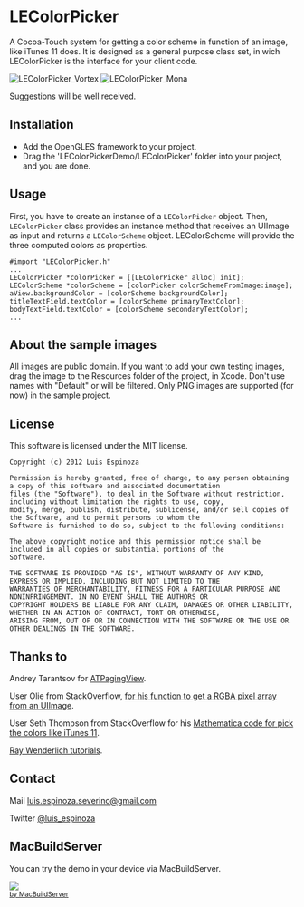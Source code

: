 LEColorPicker
=============

A Cocoa-Touch system for getting a color scheme in function of an image, like iTunes 11 does. It is designed as a general purpose class set, in wich  LEColorPicker is the interface for your client code.

![LEColorPicker_Vortex](https://raw.github.com/luisespinoza/LEColorPicker/master/Screenshot_Vortex.png)
![LEColorPicker_Mona](https://raw.github.com/luisespinoza/LEColorPicker/master/Screenshot_Mona.png)


Suggestions will be well received.

## Installation

* Add the OpenGLES framework to your project.
* Drag the 'LEColorPickerDemo/LEColorPicker' folder into your project, and you are done.

## Usage
First, you have to create an instance of a `LEColorPicker` object. Then, `LEColorPicker` class provides an instance method that receives an UIImage as input and returns a `LEColorScheme` object. LEColorScheme will provide the three computed colors as properties.

    #import "LEColorPicker.h"
    ...
    LEColorPicker *colorPicker = [[LEColorPicker alloc] init];
    LEColorScheme *colorScheme = [colorPicker colorSchemeFromImage:image];
    aView.backgroundColor = [colorScheme backgroundColor];
    titleTextField.textColor = [colorScheme primaryTextColor];
    bodyTextField.textColor = [colorScheme secondaryTextColor];
	...
	
## About the sample images
All images are public domain. If you want to add your own testing images, drag the image to the Resources folder of the project, in Xcode. Don't use names with "Default" or will be filtered. Only PNG images are supported (for now) in the sample project.

## License

This software is licensed under the MIT license.

	Copyright (c) 2012 Luis Espinoza

	Permission is hereby granted, free of charge, to any person obtaining a copy of this software and associated documentation
	files (the "Software"), to deal in the Software without restriction, including without limitation the rights to use, copy, 
	modify, merge, publish, distribute, sublicense, and/or sell copies of the Software, and to permit persons to whom the 
	Software is furnished to do so, subject to the following conditions:

	The above copyright notice and this permission notice shall be included in all copies or substantial portions of the 
	Software.

	THE SOFTWARE IS PROVIDED "AS IS", WITHOUT WARRANTY OF ANY KIND, EXPRESS OR IMPLIED, INCLUDING BUT NOT LIMITED TO THE 
	WARRANTIES OF MERCHANTABILITY, FITNESS FOR A PARTICULAR PURPOSE AND NONINFRINGEMENT. IN NO EVENT SHALL THE AUTHORS OR 
	COPYRIGHT HOLDERS BE LIABLE FOR ANY CLAIM, DAMAGES OR OTHER LIABILITY, WHETHER IN AN ACTION OF CONTRACT, TORT OR OTHERWISE, 
	ARISING FROM, OUT OF OR IN CONNECTION WITH THE SOFTWARE OR THE USE OR OTHER DEALINGS IN THE SOFTWARE.	

## Thanks to
Andrey Tarantsov for [ATPagingView](https://github.com/andreyvit/SoloComponents-iOS).

User Olie from StackOverflow, [for his function to get a RGBA pixel array from an UIImage](http://goo.gl/PEUhq).

User Seth Thompson from StackOverflow for his [Mathematica code for pick the colors like iTunes 11](http://goo.gl/sJ2DH).

[Ray Wenderlich tutorials](http://www.raywenderlich.com).

## Contact
Mail [luis.espinoza.severino@gmail.com](mailto:luis.espinoza.severino@gmail.com)

Twitter [@luis_espinoza](https://twitter.com/luis_espinoza)

## MacBuildServer
You can try the demo in your device via MacBuildServer.

<!-- MacBuildServer Install Button -->
<div class="macbuildserver-block">
    <a class="macbuildserver-button" href="http://macbuildserver.com/project/github/build/?xcode_project=LEColorPickerDemo.xcodeproj&amp;target=LEColorPickerDemo&amp;repo_url=git%3A%2F%2Fgithub.com%2Fluisespinoza%2FLEColorPicker.git&amp;build_conf=Release" target="_blank"><img src="http://com.macbuildserver.github.s3-website-us-east-1.amazonaws.com/button_up.png"/></a><br/><sup><a href="http://macbuildserver.com/github/opensource/" target="_blank">by MacBuildServer</a></sup>
</div>
<!-- MacBuildServer Install Button -->
